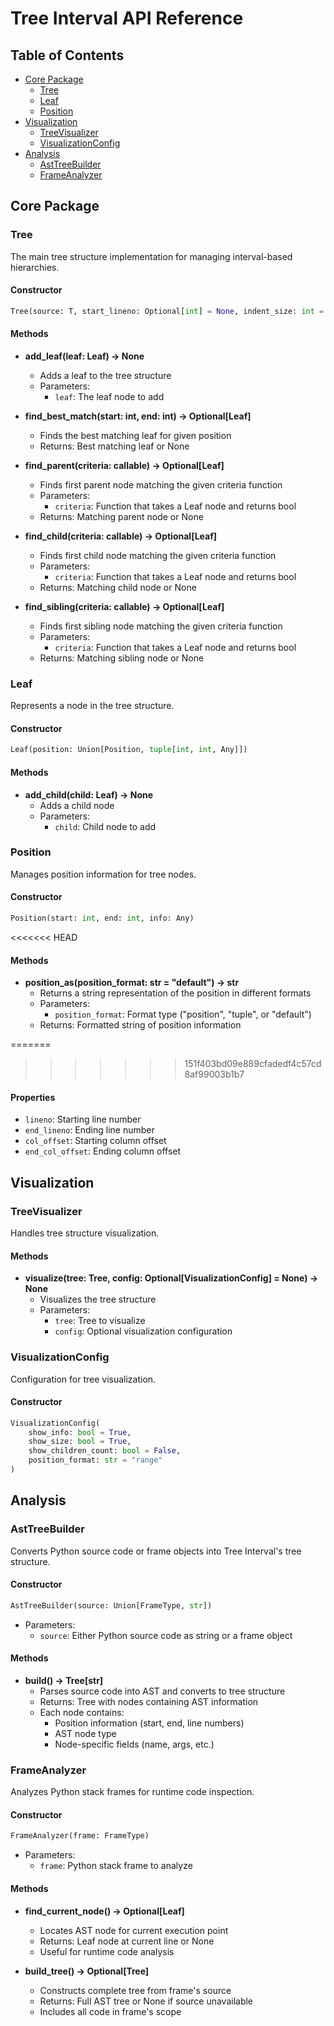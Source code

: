 
# Tree Interval API Reference

## Table of Contents
- [Core Package](#core-package)
  - [Tree](#tree)
  - [Leaf](#leaf)
  - [Position](#position)
- [Visualization](#visualization)
  - [TreeVisualizer](#treevisualizer)
  - [VisualizationConfig](#visualizationconfig)
- [Analysis](#analysis)
  - [AstTreeBuilder](#asttreebuilder)
  - [FrameAnalyzer](#frameanalyzer)

## Core Package

### Tree
The main tree structure implementation for managing interval-based hierarchies.

#### Constructor
```python
Tree(source: T, start_lineno: Optional[int] = None, indent_size: int = 4)
```

#### Methods
- **add_leaf(leaf: Leaf) -> None**
  - Adds a leaf to the tree structure
  - Parameters:
    - `leaf`: The leaf node to add

- **find_best_match(start: int, end: int) -> Optional[Leaf]**
  - Finds the best matching leaf for given position
  - Returns: Best matching leaf or None

- **find_parent(criteria: callable) -> Optional[Leaf]**
  - Finds first parent node matching the given criteria function
  - Parameters:
    - `criteria`: Function that takes a Leaf node and returns bool
  - Returns: Matching parent node or None

- **find_child(criteria: callable) -> Optional[Leaf]**
  - Finds first child node matching the given criteria function
  - Parameters:
    - `criteria`: Function that takes a Leaf node and returns bool
  - Returns: Matching child node or None

- **find_sibling(criteria: callable) -> Optional[Leaf]**
  - Finds first sibling node matching the given criteria function
  - Parameters:
    - `criteria`: Function that takes a Leaf node and returns bool
  - Returns: Matching sibling node or None

### Leaf
Represents a node in the tree structure.

#### Constructor
```python
Leaf(position: Union[Position, tuple[int, int, Any]])
```

#### Methods
- **add_child(child: Leaf) -> None**
  - Adds a child node
  - Parameters:
    - `child`: Child node to add

### Position
Manages position information for tree nodes.

#### Constructor
```python
Position(start: int, end: int, info: Any)
```

<<<<<<< HEAD
#### Methods
- **position_as(position_format: str = "default") -> str**
  - Returns a string representation of the position in different formats
  - Parameters:
    - `position_format`: Format type ("position", "tuple", or "default")
  - Returns: Formatted string of position information

=======
>>>>>>> 151f403bd09e889cfadedf4c57cd8af99003b1b7
#### Properties
- `lineno`: Starting line number
- `end_lineno`: Ending line number
- `col_offset`: Starting column offset
- `end_col_offset`: Ending column offset

## Visualization

### TreeVisualizer
Handles tree structure visualization.

#### Methods
- **visualize(tree: Tree, config: Optional[VisualizationConfig] = None) -> None**
  - Visualizes the tree structure
  - Parameters:
    - `tree`: Tree to visualize
    - `config`: Optional visualization configuration

### VisualizationConfig
Configuration for tree visualization.

#### Constructor
```python
VisualizationConfig(
    show_info: bool = True,
    show_size: bool = True,
    show_children_count: bool = False,
    position_format: str = "range"
)
```

## Analysis

### AstTreeBuilder
Converts Python source code or frame objects into Tree Interval's tree structure.

#### Constructor
```python
AstTreeBuilder(source: Union[FrameType, str])
```
- Parameters:
  - `source`: Either Python source code as string or a frame object

#### Methods
- **build() -> Tree[str]**
  - Parses source code into AST and converts to tree structure
  - Returns: Tree with nodes containing AST information
  - Each node contains:
    - Position information (start, end, line numbers)
    - AST node type
    - Node-specific fields (name, args, etc.)

### FrameAnalyzer
Analyzes Python stack frames for runtime code inspection.

#### Constructor
```python
FrameAnalyzer(frame: FrameType)
```
- Parameters:
  - `frame`: Python stack frame to analyze

#### Methods
- **find_current_node() -> Optional[Leaf]**
  - Locates AST node for current execution point
  - Returns: Leaf node at current line or None
  - Useful for runtime code analysis

- **build_tree() -> Optional[Tree]**
  - Constructs complete tree from frame's source
  - Returns: Full AST tree or None if source unavailable
  - Includes all code in frame's scope
